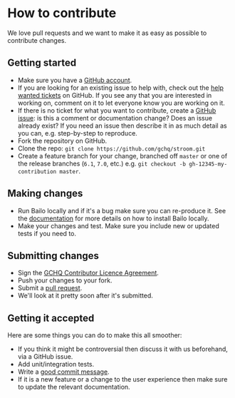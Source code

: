 # How to contribute

We love pull requests and we want to make it as easy as possible to contribute changes.

## Getting started

- Make sure you have a [GitHub account](https://github.com/).
- If you are looking for an existing issue to help with, check out the
  [help wanted tickets](https://github.com/gchq/bailo/issues?q=is%3Aopen+is%3Aissue+label%3A%22help+wanted%22) on
  GitHub. If you see any that you are interested in working on, comment on it to let everyone know you are working on
  it.
- If there is no ticket for what you want to contribute, create a [GitHub issue](https://github.com/gchq/Bailo/issues):
  is this a comment or documentation change? Does an issue already exist? If you need an issue then describe it in as
  much detail as you can, e.g. step-by-step to reproduce.
- Fork the repository on GitHub.
- Clone the repo: `git clone https://github.com/gchq/stroom.git`
- Create a feature branch for your change, branched off `master` or one of the release branches (`6.1`, `7.0`, etc.)
  e.g. `git checkout -b gh-12345-my-contribution master`.

## Making changes

- Run Bailo locally and if it's a bug make sure you can re-produce it. See the
  [documentation](https://github.com/gchq/Bailo?tab=readme-ov-file#installation) for more details on how to install
  Bailo locally.
- Make your changes and test. Make sure you include new or updated tests if you need to.

## Submitting changes

- Sign the [GCHQ Contributor Licence Agreement](https://cla-assistant.io/gchq/Bailo).
- Push your changes to your fork.
- Submit a [pull request](https://github.com/gchq/Bailo/pulls).
- We'll look at it pretty soon after it's submitted.

## Getting it accepted

Here are some things you can do to make this all smoother:

- If you think it might be controversial then discuss it with us beforehand, via a GitHub issue.
- Add unit/integration tests.
- Write a [good commit message](http://chris.beams.io/posts/git-commit/).
- If it is a new feature or a change to the user experience then make sure to update the relevant documentation.
